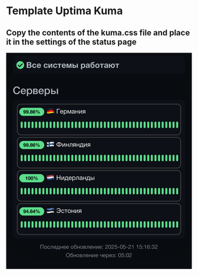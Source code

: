 # Template Uptima Kuma
## Copy the contents of the kuma.css file and place it in the settings of the status page
![screenshot](screenshot.png)
